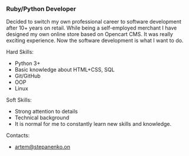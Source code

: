 ### Ruby/Python Developer

Decided to switch my own professional career to software development after 10+ years on retail.
While being a self-employed merchant I have designed my own online store based on Opencart CMS.
It was really exciting experience.
Now the software development is what I want to do.

Hard Skills:
- Python 3+
- Basic knowledge about HTML+CSS, SQL
- Git/GitHub 
- OOP
- Linux

Soft Skills:
- Strong attention to details
- Technical background
- It is normal for me to constantly learn new skills and knowledge.



Contacts:
- artem@stepanenko.on
